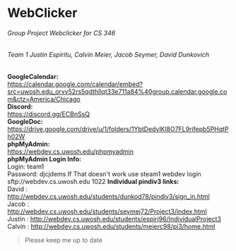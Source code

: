 # WebClicker 
###### Group Project Webclicker for CS 346 
###### Team 1 Justin Espiritu, Calvin Meier, Jacob Seymer, David Dunkovich 

**GoogleCalendar:** <br />
https://calendar.google.com/calendar/embed?src=uwosh.edu_orvv52rs5qdthllqt33e711a84%40group.calendar.google.com&ctz=America/Chicago<br />
**Discord:** <br />
https://discord.gg/ECBnSsQ <br />
**GoogleDoc:** <br />
https://drive.google.com/drive/u/1/folders/1YbtDedylKl8O7FL9rifepb5PHqtPh02W <br />
**phpMyAdmin:** <br />
https://webdev.cs.uwosh.edu/phpmyadmin <br />
**phpMyAdmin Login Info:** <br />
Login: team1 <br />
Password: djcjdems
If That doesn't work use steam1
webdev login
sftp://webdev.cs.uwosh.edu
1022
**Individual pindiv3 links:**<br />
David  : http://webdev.cs.uwosh.edu/students/dunkod78/pindiv3/sign_in.html<br />
Jacob  : http://webdev.cs.uwosh.edu/students/seymej72/Project3/index.html<br />
Justin : http://webdev.cs.uwosh.edu/students/espirj96/IndividualProject3<br />
Calvin : http://webdev.cs.uwosh.edu/students/meierc98/pi3/home.html<br />

> Please keep me up to date
